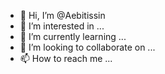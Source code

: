 - 👋 Hi, I’m @Aebitissin
- 👀 I’m interested in ...
- 🌱 I’m currently learning ...
- 💞️ I’m looking to collaborate on ...
- 📫 How to reach me ...

<!---
Aebitissin/Aebitissin is a ✨ special ✨ repository because its `README.md` (this file) appears on your GitHub profile.
You can click the Preview link to take a look at your changes.
--->
